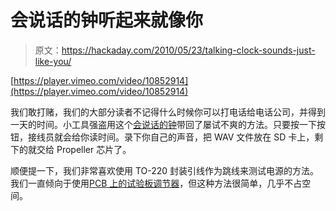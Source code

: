 # 会说话的钟听起来就像你

> 原文：<https://hackaday.com/2010/05/23/talking-clock-sounds-just-like-you/>

[https://player.vimeo.com/video/10852914](https://player.vimeo.com/video/10852914)

我们敢打赌，我们的大部分读者不记得什么时候你可以打电话给电话公司，并得到一天的时间。小工具强盗用这个[会说话的钟](http://www.instructables.com/id/Make-a-Talking-Clock)带回了屡试不爽的方法。只要按一下按钮，接线员就会给你读时间。录下你自己的声音，把 WAV 文件放在 SD 卡上，剩下的就交给 Propeller 芯片了。

顺便提一下，我们非常喜欢使用 TO-220 封装引线作为跳线来测试电源的方法。我们一直倾向于使用[PCB 上的试验板调节器](http://hackaday.com/2009/08/25/regulated-breadboard-psu/)，但这种方法很简单，几乎不占空间。